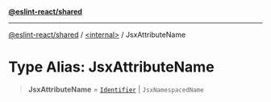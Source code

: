 [**@eslint-react/shared**](../../README.md)

***

[@eslint-react/shared](../../README.md) / [\<internal\>](../README.md) / JsxAttributeName

# Type Alias: JsxAttributeName

> **JsxAttributeName** = [`Identifier`](../interfaces/Identifier-1.md) \| `JsxNamespacedName`

